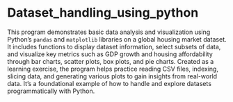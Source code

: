 # Dataset_handling_using_python
This program demonstrates basic data analysis and visualization using Python’s `pandas` and `matplotlib` libraries on a global housing market dataset. It includes functions to display dataset information, select subsets of data, and visualize key metrics such as GDP growth and housing affordability through bar charts, scatter plots, box plots, and pie charts.
Created as a learning exercise, the program helps practice reading CSV files, indexing, slicing data, and generating various plots to gain insights from real-world data. It’s a foundational example of how to handle and explore datasets programmatically with Python.

